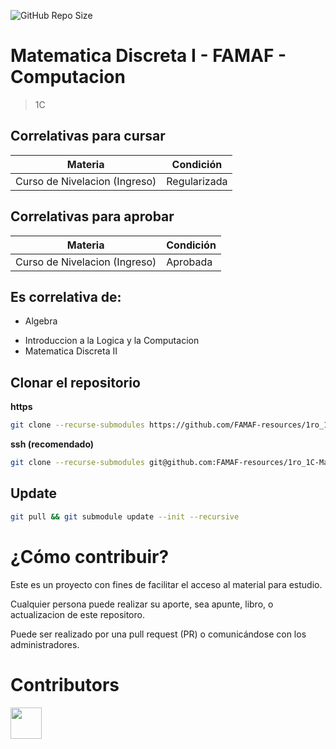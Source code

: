 ![GitHub Repo Size](https://img.shields.io/github/repo-size/FAMAF-resources/1ro_1C-Matematica_Discreta_I-FAMAF)

# Matematica Discreta I - FAMAF - Computacion

> 1C

## Correlativas para **cursar**

| Materia                             | Condición    |
| ----------------------------------- | ------------ |
| Curso de Nivelacion (Ingreso) | Regularizada |

## Correlativas para **aprobar**

| Materia                             | Condición    |
| ----------------------------------- | ------------ |
| Curso de Nivelacion (Ingreso) | Aprobada     |

## Es correlativa de:

- Algebra
<!-- - Algoritmos y Estructura de Datos I -->
<!-- - Algoritmos y Estructura de Datos II -->
- Introduccion a la Logica y la Computacion
- Matematica Discreta II

## Clonar el repositorio

**https**

```bash
git clone --recurse-submodules https://github.com/FAMAF-resources/1ro_1C-Matematica_Discreta_I-FAMAF.git
```

**ssh (recomendado)**

```bash
git clone --recurse-submodules git@github.com:FAMAF-resources/1ro_1C-Matematica_Discreta_I-FAMAF.git
```

## Update

```bash
git pull && git submodule update --init --recursive
```

# ¿Cómo contribuir?

Este es un proyecto con fines de facilitar el acceso al material para estudio.

Cualquier persona puede realizar su aporte, sea apunte, libro, o actualizacion de este repositoro.

Puede ser realizado por una pull request (PR) o comunicándose con los administradores.

# Contributors
<a href="https://github.com/FAMAF-resources/1ro_1C-Matematica_Discreta_I-FAMAF/graphs/contributors">
  <img src="https://contrib.rocks/image?repo=FAMAF-resources/1ro_1C-Matematica_Discreta_I-FAMAF" height="50"/>
</a>
